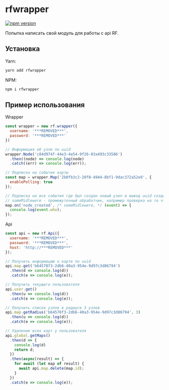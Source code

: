 # rfwrapper

[![npm version](https://badge.fury.io/js/rfwrapper.svg)](https://badge.fury.io/js/rfwrapper)

Попытка написать свой модуль для работы с api RF.

## Установка

Yarn:

```bash
yarn add rfwrapper
```

NPM:

```bash
npm i rfwrapper
```

## Пример использования

Wrapper

```js
const wrapper = new rf.wrapper({
  username: '***REMOVED***',
  password: '***REMOVED***'
})

// Информация об узле по uuid
wrapper.Node('c84d974f-44e3-4e54-9f26-03a493c33586')
  .then((node) => console.log(node)
  .catch((err) => console.log(err));

// Подписка на события карты
const map = wrapper.Map('2b0fb3c2-20f0-4944-8bf1-9dac372a52e9', {
  enablePolling: true
});

// Подписка на все события где был создан новый узел и вывод uuid создателя
// someMidlewere - промежуточный обработчик, например проверка на то что создатель узла являеться администратором карты
map.on('node_created', /* someMidlewere, */ (event) => {
  console.log(event.who);
});

```

Api

```js
const api = new rf.Api({
  username: '***REMOVED***',
  password: '***REMOVED***',
  host: 'http://***REMOVED***'
});

// Получить информацию о карте по uuid
api.map.get('b64578f3-2db6-40a3-954e-9d97c3d86794')
  .then(d => console.log(d))
  .catch(e => console.log(e));

// Получить текущего пользователя
api.user.get()
  .then(u => console.log(d))
  .catch(e => console.log(e));

// Получить список узлов в радиусе 3 узлов
api.map.getRadius('b64578f3-2db6-40a3-954e-9d97c3d86794', 3)
  .then(u => console.log(d))
  .catch(e => console.log(e));

// Удаление всех карт у пользователя
api.global.getMaps()
  .then(d => {
    console.log(d)
    return d;
  })
  .then(async(result) => {
    for await (let map of result) {
      await api.map.delete(map.id);
    }
  })
  .catch(e => console.log(e));
```

